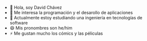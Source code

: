 - 👋 Hola, soy David Chávez 
- 👀 Me interesa la programación y el desarollo de aplicaciones
- 🌱 Actualmente estoy estudiando una ingeniería en tecnologías de software
- 😄 Mis pronombres son he/him
- ⚡ Me gustan mucho los cómics y las péliculas
